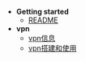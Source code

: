 * **Getting started**
    * [README](README)
* **vpn**
    * [vpn信息](vpn信息.md)
    * [vpn搭建和使用](vpn搭建和使用.md)
